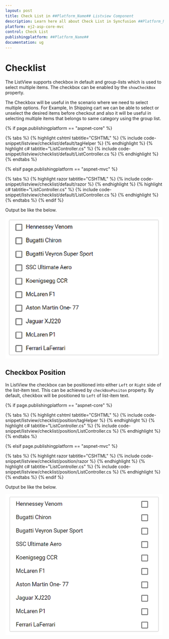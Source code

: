 ```yaml
---
layout: post
title: Check List in ##Platform_Name## Listview Component
description: Learn here all about Check List in Syncfusion ##Platform_Name## Listview component of Syncfusion Essential JS 2 and more.
platform: ej2-asp-core-mvc
control: Check List
publishingplatform: ##Platform_Name##
documentation: ug
---
```



# Checklist

The ListView supports checkbox in default and group-lists which is used to select multiple items.
The checkbox can be enabled by the `showCheckBox` property.

The Checkbox will be useful in the scenario where we need to select multiple options. For Example,
In Shipping cart we can be able to select or unselect the desired items before checkout and also
it will be useful in selecting multiple items that belongs to same category using the group list.

{% if page.publishingplatform == "aspnet-core" %}

{% tabs %}
{% highlight cshtml tabtitle="CSHTML" %}
{% include code-snippet/listview/checklist/default/tagHelper %}
{% endhighlight %}
{% highlight c# tabtitle="ListController.cs" %}
{% include code-snippet/listview/checklist/default/ListController.cs %}
{% endhighlight %}
{% endtabs %}

{% elsif page.publishingplatform == "aspnet-mvc" %}

{% tabs %}
{% highlight razor tabtitle="CSHTML" %}
{% include code-snippet/listview/checklist/default/razor %}
{% endhighlight %}
{% highlight c# tabtitle="ListController.cs" %}
{% include code-snippet/listview/checklist/default/ListController.cs %}
{% endhighlight %}
{% endtabs %}
{% endif %}



Output be like the below.

![ASP .NET Core ListView - CheckList Sample](./images/checklist.png)

## Checkbox Position

In ListView the checkbox can be positioned into either `Left` or `Right` side of the list-item text.
This can be achieved by `checkBoxPositon` property. By default, checkbox will be positioned to `Left` of list-item text.

{% if page.publishingplatform == "aspnet-core" %}

{% tabs %}
{% highlight cshtml tabtitle="CSHTML" %}
{% include code-snippet/listview/checklist/position/tagHelper %}
{% endhighlight %}
{% highlight c# tabtitle="ListController.cs" %}
{% include code-snippet/listview/checklist/position/ListController.cs %}
{% endhighlight %}
{% endtabs %}

{% elsif page.publishingplatform == "aspnet-mvc" %}

{% tabs %}
{% highlight razor tabtitle="CSHTML" %}
{% include code-snippet/listview/checklist/position/razor %}
{% endhighlight %}
{% highlight c# tabtitle="ListController.cs" %}
{% include code-snippet/listview/checklist/position/ListController.cs %}
{% endhighlight %}
{% endtabs %}
{% endif %}



Output be like the below.

![ASP .NET Core ListView - CheckBox Position](./images/checkbox-position.png)